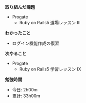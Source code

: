 **取り組んだ課題**
- Progate
  - Ruby on Rails5 道場レッスン Ⅲ

**わかったこと**　　
- ログイン機能作成の復習

**次やること**  
- Progate
  - Ruby on Rails5 学習レッスン Ⅸ

**勉強時間**  
- 今日: 2h00m
- 累計: 33h00m
